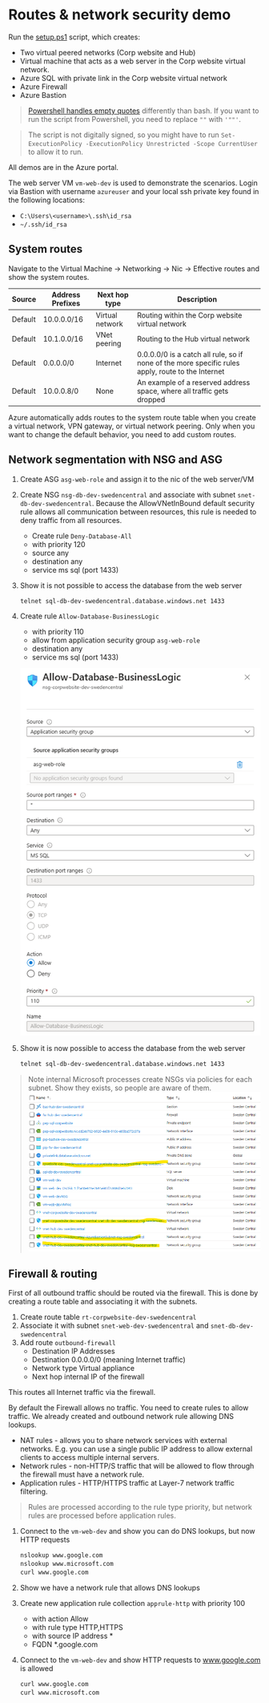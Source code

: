 # Routes & network security demo

Run the [setup.ps1](setup.ps1) script, which creates:

- Two virtual peered networks (Corp website and Hub)
- Virtual machine that acts as a web server in the Corp website virtual network.
- Azure SQL with private link in the Corp website virtual network
- Azure Firewall
- Azure Bastion

> [Powershell handles empty quotes](https://learn.microsoft.com/en-us/cli/azure/use-cli-effectively?tabs=bash%2Cbash2#use-quotation-marks-in-parameters) differently than bash. If you want to run the script from Powershell, you need to replace `""` with `'""'`.

> The script is not digitally signed, so you might have to run `Set-ExecutionPolicy -ExecutionPolicy Unrestricted -Scope CurrentUser` to allow it to run.

All demos are in the Azure portal.

The web server VM `vm-web-dev` is used to demonstrate the scenarios. Login via Bastion with username `azureuser` and your local ssh private key found in the following locations:

- `C:\Users\<username>\.ssh\id_rsa`
- `~/.ssh/id_rsa`

## System routes

Navigate to the Virtual Machine -> Networking -> Nic -> Effective routes and show the system routes.

| Source | Address Prefixes | Next hop type | Description |
|---|---|---|---|
| Default | 10.0.0.0/16 | Virtual network | Routing within the Corp website virtual network |
| Default | 10.1.0.0/16 | VNet peering | Routing to the Hub virtual network |
| Default | 0.0.0.0/0 | Internet | 0.0.0.0/0 is a catch all rule, so if none of the more specific rules apply, route to the Internet |
| Default | 10.0.0.8/0 | None | An example of a reserved address space, where all traffic gets dropped |

Azure automatically adds routes to the system route table when you create a virtual network, VPN gateway, or virtual network peering. Only when you want to change the default behavior, you need to add custom routes.

## Network segmentation with NSG and ASG

1. Create ASG `asg-web-role` and assign it to the nic of the web server/VM
1. Create NSG `nsg-db-dev-swedencentral` and associate with subnet `snet-db-dev-swedencentral`. Because the AllowVNetInBound default security rule allows all communication between resources, this rule is needed to deny traffic from all resources.
    - Create rule `Deny-Database-All`
    - with priority 120
    - source any
    - destination any
    - service ms sql  (port 1433)
1. Show it is not possible to access the database from the web server

    ```bash
    telnet sql-db-dev-swedencentral.database.windows.net 1433
    ```

1. Create rule `Allow-Database-BusinessLogic`
    - with priority 110
    - allow from application security group `asg-web-role`
    - destination any
    - service ms sql  (port 1433)

    ![Azure resources](assets/asg-allow-database-businesslogic.png)
1. Show it is now possible to access the database from the web server

    ```bash
    telnet sql-db-dev-swedencentral.database.windows.net 1433
    ```

> Note internal Microsoft processes create NSGs via policies for each subnet. Show they exists, so people are aware of them. ![Azure resources](assets/azureresources.png)

## Firewall & routing

First of all outbound traffic should be routed via the firewall. This is done by creating a route table and associating it with the subnets.

1. Create route table `rt-corpwebsite-dev-swedencentral`
1. Associate it with subnet `snet-web-dev-swedencentral` and `snet-db-dev-swedencentral`
1. Add route `outbound-firewall`
    - Destination IP Addresses
    - Destination 0.0.0.0/0 (meaning Internet traffic)
    - Network type Virtual appliance
    - Next hop internal IP of the firewall

This routes all Internet traffic via the firewall.

By default the Firewall allows no traffic. You need to create rules to allow traffic. We already created and outbound network rule allowing DNS lookups.

- NAT rules - allows you to share network services with external networks. E.g. you can use a single public IP address to allow external clients to access multiple internal servers.
- Network rules - non-HTTP/S traffic that will be allowed to flow through the firewall must have a network rule.
- Application rules - HTTP/HTTPS traffic at Layer-7 network traffic filtering.

> Rules are processed according to the rule type priority, but network rules are processed before application rules.

1. Connect to the `vm-web-dev` and show you can do DNS lookups, but now HTTP requests

    ```bash
    nslookup www.google.com
    nslookup www.microsoft.com
    curl www.google.com
    ```

1. Show we have a network rule that allows DNS lookups
1. Create new application rule collection `apprule-http` with priority 100
    - with action Allow
    - with rule type HTTP,HTTPS
    - with source IP address *
    - FQDN *.google.com
1. Connect to the `vm-web-dev` and show HTTP requests to www.google.com is allowed

    ```bash
    curl www.google.com
    curl www.microsoft.com
    ```
